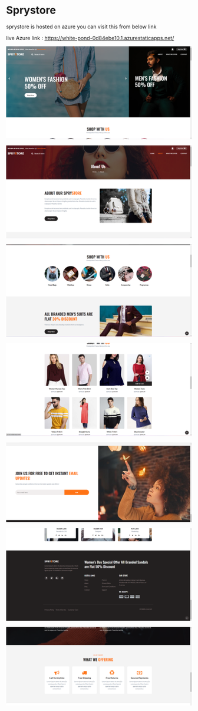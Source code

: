 # Sprystore 

sprystore is hosted on azure  you can visit this from below link

 live Azure link : https://white-pond-0d84ebe10.1.azurestaticapps.net/



![screenshort1](https://github.com/yaswanthteja/storetemplate/blob/master/screenshots/Screenshot%201.png)




![screenshot2](https://github.com/yaswanthteja/storetemplate/blob/master/screenshots/Screenshot%202.png)


![screenshot3](https://github.com/yaswanthteja/storetemplate/blob/master/screenshots/Screenshot%203.png)



![screenshot4](https://github.com/yaswanthteja/storetemplate/blob/master/screenshots/Screenshot%204.png)





![screenshot5](https://github.com/yaswanthteja/storetemplate/blob/master/screenshots/Screenshot%205.png)




![screenshot6](https://github.com/yaswanthteja/storetemplate/blob/master/screenshots/Screenshot%206.png)

![screenshot7](https://github.com/yaswanthteja/storetemplate/blob/master/screenshots/screenshot%207.png)

